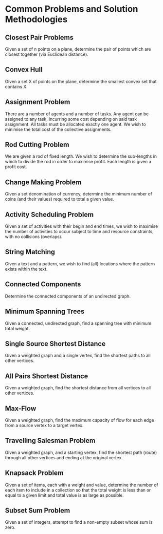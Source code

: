 # Common Problems and Solution Methodologies

## Closest Pair Problems
Given a set of n points on a plane, determine the pair of points which are closest together (via Euclidean distance).

## Convex Hull
Given a set X of points on the plane, determine the smallest convex set that contains X.

## Assignment Problem
There are a number of agents and a number of tasks. Any agent can be assigned to any task, incurring some cost depending on said task assignment. All tasks must be allocated exactly one agent. We wish to minimise the total cost of the collective assignments.

## Rod Cutting Problem
We are given a rod of fixed length. We wish to determine the sub-lengths in which to divide the rod in order to maximise profit. Each length is given a profit cost.

## Change Making Problem
Given a set denomination of currency, determine the minimum number of coins (and their values) required to total a given value.

## Activity Scheduling Problem
Given a set of activities with their begin and end times, we wish to maximise the number of activities to occur subject to time and resource constraints, with no collisions (overlaps).

## String Matching
Given a text and a pattern, we wish to find (all) locations where the pattern exists within the text.

## Connected Components
Determine the connected components of an undirected graph.

## Minimum Spanning Trees
Given a connected, undirected graph, find a spanning tree with minimum total weight.

## Single Source Shortest Distance
Given a weighted graph and a single vertex, find the shortest paths to all other vertices.

## All Pairs Shortest Distance
Given a weighted graph, find the shortest distance from all vertices to all other vertices.

## Max-Flow
Given a weighted graph, find the maximum capacity of flow for each edge from a source vertex to a target vertex.

## Travelling Salesman Problem
Given a weighted graph, and a starting vertex, find the shortest path (route) through all other vertices and ending at the original vertex.

## Knapsack Problem
Given a set of items, each with a weight and value, determine the number of each item to include in a collection so that the total weight is less than or equal to a given limit and total value is as large as possible.

## Subset Sum Problem
Given a set of integers, attempt to find a non-empty subset whose sum is zero.